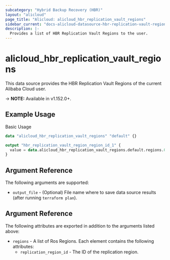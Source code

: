 ```yaml
---
subcategory: "Hybrid Backup Recovery (HBR)"
layout: "alicloud"
page_title: "Alicloud: alicloud_hbr_replication_vault_regions"
sidebar_current: "docs-alicloud-datasource-hbr-replication-vault-regions"
description: |-
  Provides a list of HBR Replication Vault Regions to the user.
---
```


# alicloud\_hbr\_replication\_vault\_regions

This data source provides the HBR Replication Vault Regions of the current Alibaba Cloud user.

-> **NOTE:** Available in v1.152.0+.

## Example Usage

Basic Usage

```terraform
data "alicloud_hbr_replication_vault_regions" "default" {}

output "hbr_replication_vault_region_region_id_1" {
  value = data.alicloud_hbr_replication_vault_regions.default.regions.0.replication_region_id
}
```

## Argument Reference

The following arguments are supported:

* `output_file` - (Optional) File name where to save data source results (after running `terraform plan`).

## Argument Reference

The following attributes are exported in addition to the arguments listed above:

* `regions` - A list of Ros Regions. Each element contains the following attributes:
	* `replication_region_id` - The ID of the replication region.
